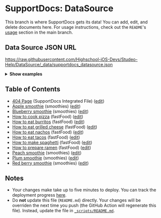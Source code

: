 # SupportDocs: DataSource
This branch is where SupportDocs gets its data! You can add, edit, and delete documents here. For usage instructions, check out the `README`'s [usage](https://github.com/aheze/SupportDocs#using-the-github-repo) section in the main branch.

## Data Source JSON URL
<a href="https://raw.githubusercontent.com/Highschool-iOS-Devs/Studeo-Help/DataSource/_data/supportdocs_datasource.json">https://raw.githubusercontent.com/Highschool-iOS-Devs/Studeo-Help/DataSource/_data/supportdocs_datasource.json</a>

<details>
<summary><strong>Show examples</strong></summary>

<hr>

### SwiftUI
```swift
struct SwiftUIExampleView_MinimalCode: View {
    let dataSource = URL(string: "https://raw.githubusercontent.com/Highschool-iOS-Devs/Studeo-Help/DataSource/_data/supportdocs_datasource.json")!
    @State var supportDocsPresented = false
    
    var body: some View {
        Button("Present SupportDocs from SwiftUI!") { supportDocsPresented = true }
        .sheet(isPresented: $supportDocsPresented, content: {
            SupportDocsView(dataSource: dataSource, isPresented: $supportDocsPresented)
        })
    }
}
```

### UIKit
```swift
class UIKitExampleController_MinimalCode: UIViewController {
    /**
    Connect this inside the storyboard.
    
    This is just for demo purposes, so it's not connected yet.
    */
    @IBAction func presentButtonPressed(_ sender: Any) {
        let dataSource = URL(string: "https://raw.githubusercontent.com/Highschool-iOS-Devs/Studeo-Help/DataSource/_data/supportdocs_datasource.json")!
    
        let supportDocsViewController = SupportDocsViewController(dataSource: dataSource)
        self.present(supportDocsViewController, animated: true, completion: nil)
    }
}
```

<hr>

</details>

## Table of Contents
- [404 Page](https://highschool-ios-devs.github.io/Studeo-Help/404) (SupportDocs Integrated File) ([edit](https://github.com/highschool-ios-devs/Studeo-Help/edit/DataSource/Studeo-Help/404.md))
- [Apple smoothie](https://highschool-ios-devs.github.io/Studeo-Help/Sample-Smoothies/Apple) (smoothies) ([edit](https://github.com/highschool-ios-devs/Studeo-Help/edit/DataSource/Sample-Smoothies/Apple.md))
- [Blueberry smoothie](https://highschool-ios-devs.github.io/Studeo-Help/Sample-Smoothies/Blueberry) (smoothies) ([edit](https://github.com/highschool-ios-devs/Studeo-Help/edit/DataSource/Sample-Smoothies/Blueberry.md))
- [How to cook pizza](https://highschool-ios-devs.github.io/Studeo-Help/Sample-FastFood/HowToCookPizza) (fastFood) ([edit](https://github.com/highschool-ios-devs/Studeo-Help/edit/DataSource/Sample-FastFood/HowToCookPizza.md))
- [How to eat burritos](https://highschool-ios-devs.github.io/Studeo-Help/Sample-FastFood/HowToEatBurritos) (fastFood) ([edit](https://github.com/highschool-ios-devs/Studeo-Help/edit/DataSource/Sample-FastFood/HowToEatBurritos.md))
- [How to eat grilled cheese](https://highschool-ios-devs.github.io/Studeo-Help/Sample-FastFood/HowToEatGrilledCheese) (fastFood) ([edit](https://github.com/highschool-ios-devs/Studeo-Help/edit/DataSource/Sample-FastFood/HowToEatGrilledCheese.md))
- [How to eat nachos](https://highschool-ios-devs.github.io/Studeo-Help/Sample-FastFood/HowToEatNachos) (fastFood) ([edit](https://github.com/highschool-ios-devs/Studeo-Help/edit/DataSource/Sample-FastFood/HowToEatNachos.md))
- [How to eat tacos](https://highschool-ios-devs.github.io/Studeo-Help/Sample-FastFood/HowToEatTacos) (fastFood) ([edit](https://github.com/highschool-ios-devs/Studeo-Help/edit/DataSource/Sample-FastFood/HowToEatTacos.md))
- [How to make spaghetti](https://highschool-ios-devs.github.io/Studeo-Help/Sample-FastFood/HowToMakeSpaghetti) (fastFood) ([edit](https://github.com/highschool-ios-devs/Studeo-Help/edit/DataSource/Sample-FastFood/HowToMakeSpaghetti.md))
- [How to prepare ramen](https://highschool-ios-devs.github.io/Studeo-Help/Sample-FastFood/HowToPrepareRamen) (fastFood) ([edit](https://github.com/highschool-ios-devs/Studeo-Help/edit/DataSource/Sample-FastFood/HowToPrepareRamen.md))
- [Peach smoothie](https://highschool-ios-devs.github.io/Studeo-Help/Sample-Smoothies/Peach) (smoothies) ([edit](https://github.com/highschool-ios-devs/Studeo-Help/edit/DataSource/Sample-Smoothies/Peach.md))
- [Plum smoothie](https://highschool-ios-devs.github.io/Studeo-Help/Sample-Smoothies/Plum) (smoothies) ([edit](https://github.com/highschool-ios-devs/Studeo-Help/edit/DataSource/Sample-Smoothies/Plum.md))
- [Red berry smoothie](https://highschool-ios-devs.github.io/Studeo-Help/Sample-Smoothies/RedBerries) (smoothies) ([edit](https://github.com/highschool-ios-devs/Studeo-Help/edit/DataSource/Sample-Smoothies/RedBerries.md))


## Notes
- Your changes make take up to five minutes to deploy. You can track the deployment progress [here](https://github.com/highschool-ios-devs/Studeo-Help/deployments/activity_log?environment=github-pages).
- Do **not** update this file (`README.md`) directly. Your changes will be overriden the next time you push (the GitHub Action will regenerate this file). Instead, update the file in [`_scripts/README.md`](https://github.com/highschool-ios-devs/Studeo-Help/edit/DataSource/_scripts/README.md). 